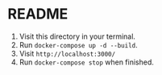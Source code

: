 # README

1. Visit this directory in your terminal.
1. Run `docker-compose up -d --build`.
2. Visit `http://localhost:3000/`
3. Run `docker-compose stop` when finished.